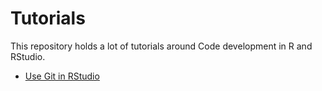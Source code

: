 # Tutorials

This repository holds a lot of tutorials around Code development in R and RStudio.

* [Use Git in RStudio](Use_Git_in_RStudio.html)
